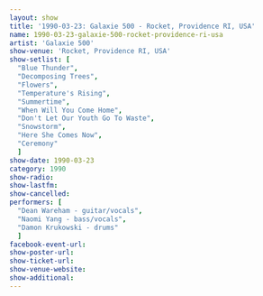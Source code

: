 ```yaml
---
layout: show
title: '1990-03-23: Galaxie 500 - Rocket, Providence RI, USA'
name: 1990-03-23-galaxie-500-rocket-providence-ri-usa
artist: 'Galaxie 500'
show-venue: 'Rocket, Providence RI, USA'
show-setlist: [
  "Blue Thunder",
  "Decomposing Trees",
  "Flowers",
  "Temperature's Rising",
  "Summertime",
  "When Will You Come Home",
  "Don't Let Our Youth Go To Waste",
  "Snowstorm",
  "Here She Comes Now",
  "Ceremony"
  ]
show-date: 1990-03-23
category: 1990
show-radio: 
show-lastfm: 
show-cancelled: 
performers: [
  "Dean Wareham - guitar/vocals",
  "Naomi Yang - bass/vocals",
  "Damon Krukowski - drums"
  ]
facebook-event-url: 
show-poster-url: 
show-ticket-url: 
show-venue-website: 
show-additional: 
---
```


